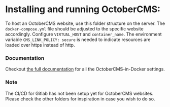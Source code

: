 # Installing and running OctoberCMS:
To host an OctoberCMS website, use this folder structure on the server. The `docker-compose.yml` file should be adjusted to the specific website accordingly. Configure `VIRTUAL_HOST` and `container_name`. The environment variable `CMS_LINK_POLICY: secure` is needed to indicate resources are loaded over https instead of http.

### Documentation
Checkout [the full documentation](https://github.com/aspendigital/docker-octobercms) for all the OctoberCMS-in-Docker settings.

### Note
The CI/CD for Gitlab has not been setup yet for OctoberCMS websites. Please check the other folders for inspiration in case you wish to do so.
